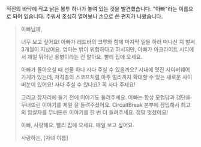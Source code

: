 적진의 바닥에 작고 낡은 봉투 하나가 놓여 있는 것을 발견했습니다. "아빠"라는 이름으로 되어 있습니다. 주워서 조심히 열어보니 손으로 쓴 편지가 나왔습니다.

> 아빠님께,
>
> 너무 보고 싶어요! 아빠가 레드바의 크루와 함께 마지막 일을 하러 떠나신 지 벌써 3개월이 지났어요. 엄마는 밖이 위험하다고 하시지만, 아빠가 아크라이트 시티에서 제일 뛰어난 용병이라는 건 알아요. 빨리 집에 오세요.
>
> 아빠가 돌아오실 때 선물 하나 사다 주실 수 있을까요? 시내에 멋진 사이버웨어 가게가 있는데, 저격총의 스코프처럼 아주 멀리까지 확대할 수 있는 새로운 사이버눈이 있어요! 사다 주실 수 있나요? 꼭 사다 주세요!
>
> 그리고 잠자리에 들기 전에 이야기도 들려주세요. 아빠는 항상 모험담과 갱단을 무너뜨린 이야기를 제일 잘 들려주셨어요. CircuitBreak 본부에 잠입해서 최고의 암살자를 무너뜨린 이야기를 한 번 더 들려주세요. 정말 멋졌어요!
>
> 아빠, 사랑해요. 빨리 집에 오세요. 매일 보고 싶어요.
>
> 사랑하는,
> [자녀 이름]
